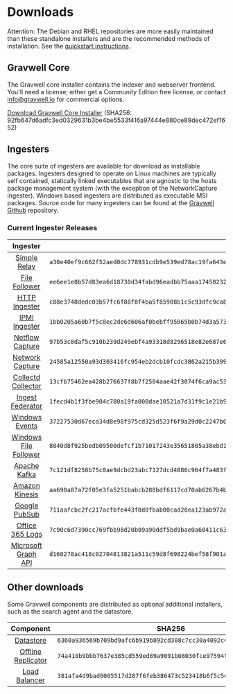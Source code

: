 # Downloads

Attention: The Debian and RHEL repositories are more easily maintained than these standalone installers and are the recommended methods of installation. See the [quickstart instructions](#!quickstart/quickstart.md).

## Gravwell Core

The Gravwell core installer contains the indexer and webserver frontend. You'll need a license; either get a Community Edition free license, or contact info@gravwell.io for commercial options.

[Download Gravwell Core Installer](https://update.gravwell.io/archive/4.1.9/installers/gravwell_4.1.9.sh) (SHA256: 92fb647d6adfc3ed0329631b3be4be5533f416a97444e880ce89dec472ef1652)

## Ingesters

The core suite of ingesters are available for download as installable packages.  Ingesters designed to operate on Linux machines are typically self contained, statically linked executables that are agnostic to the hosts package management system (with the exception of the NetworkCapture ingester).  Windows based ingesters are distributed as executable MSI packages.  Source code for many ingesters can be found at the [Gravwell Github](https://github.com/gravwell/gravwell/tree/master/ingesters) repository.

### Current Ingester Releases
| Ingester | SHA256 | More Info |
|:--------:|-------:|----------:|
| [Simple Relay](https://update.gravwell.io/archive/4.1.9/installers/gravwell_simple_relay_installer_4.1.9.sh) | ``a30e40ef9c662f52aed0dc778931cdb9e539ed78ac19fa643e24063aa866d9dd`` | [Documentation](#!ingesters/ingesters.md#Simple_Relay)|
| [File Follower](https://update.gravwell.io/archive/4.1.9/installers/gravwell_file_follow_installer_4.1.9.sh) | ``ee6ee1e8b57d83ea6d18730d34fabd96eadbb75aaa174582322a2710f8c489aa`` | [Documentation](#!ingesters/ingesters.md#File_Follower) |
| [HTTP Ingester](https://update.gravwell.io/archive/4.1.9/installers/gravwell_http_ingester_installer_4.1.9.sh) | ``c88e3748dedc03b57fc6f88f8f4ba5f85908b1c5c93dfc9ca8a78cdc56a752f8`` | [Documentation](#!ingesters/ingesters.md#HTTP_POST) |
| [IPMI Ingester](https://update.gravwell.io/archive/4.1.9/installers/gravwell_ipmi_installer_4.1.9.sh) | ``1bb0205a60b7f5c8ec2de6d606af0bebff95065b0b74d3a57354c5b1d156dd06`` | [Documentation](#!ingesters/ingesters.md#IPMI_Ingester)|
| [Netflow Capture](http://update.gravwell.io/archive/4.1.9/installers/gravwell_netflow_capture_installer_4.1.9.sh) | ``97b53c8daf5c910b239d249ebf4a93318d8296518e82e687e637fe3fd98fbe3b`` | [Documentation](#!ingesters/ingesters.md#Netflow_Ingester) |
| [Network Capture](https://update.gravwell.io/archive/4.1.9/installers/gravwell_network_capture_installer_4.1.9.sh) | ``24585a12550a93d303416fc954eb2dcb10fcdc3862a215b3993603f3d36519d4`` | [Documentation](#!ingesters/ingesters.md#Network_Ingester) |
| [Collectd Collector](https://update.gravwell.io/archive/4.1.9/installers/gravwell_collectd_installer_4.1.9.sh) | ``13cfb75462ea428b276637f8b7f2504aae42f3074f6ca9ac534a616d4e31564b`` | [Documentation](#!ingesters/ingesters.md#collectd) |
| [Ingest Federator](https://update.gravwell.io/archive/4.1.9/installers/gravwell_federator_installer_4.1.9.sh) | ``1fecd4b1f3fbe904c780a19fa000dae10521a7d31f9c1e21b962582fd5b4abf3`` | [Documentation](#!ingesters/ingesters.md#Federator_Ingester) |
| [Windows Events](https://update.gravwell.io/archive/4.1.9/installers/gravwell_win_events_4.1.9.msi) | ``37227530d67eca34d8e98f975cd325d523f6f9a29d0c2247b059169855c609ee`` | [Documentation](#!ingesters/ingesters.md#Windows_Event_Service) |
| [Windows File Follower](https://update.gravwell.io/archive/4.1.9/installers/gravwell_file_follow_4.1.9.msi) | ``8040d8f925bedb09500defcf1b71017243e35651805a38ebd16dad1443a8ffc5`` | [Documentation](#!ingesters/ingesters.md#File_Follower) |
| [Apache Kafka](https://update.gravwell.io/archive/4.1.9/installers/gravwell_kafka_installer_4.1.9.sh) | ``7c121df8258b75c0ae9dcbd23abc7127dcd4086c964f7a483f78231ef785449f`` | [Documentation](#!ingesters/ingesters.md#Kafka)|
| [Amazon Kinesis](https://update.gravwell.io/archive/4.1.9/installers/gravwell_kinesis_ingest_installer_4.1.9.sh) | ``aa690a87a72f05e3fa5251babcb288bdf6117cd70ab6267b4ba04fd0a6ca5e14`` | [Documentation](#!ingesters/ingesters.md#Kinesis_Ingester)|
| [Google PubSub](https://update.gravwell.io/archive/4.1.9/installers/gravwell_pubsub_ingest_installer_4.1.9.sh) | ``711aafcbc2fc217acfbfe443f0d0fbab00cad20ea123ab972adeb79e244799b3`` | [Documentation](#!ingesters/ingesters.md#GCP_PubSub)|
| [Office 365 Logs](https://update.gravwell.io/archive/4.1.9/installers/gravwell_o365_installer_4.1.9.sh) | ``7c90c6d7390cc769fbb98d20b09a90ddf5bd9bae0a60411c635a9c313e3ed75c`` | [Documentation](#!ingesters/ingesters.md#Office_365_Log_Ingester)|
| [Microsoft Graph API](https://update.gravwell.io/archive/4.1.9/installers/gravwell_msgraph_installer_4.1.9.sh) | ``d160278ac418c02704813821a511c59d8f698224bef58f901a42872349061f48`` | [Documentation](#!ingesters/ingesters.md#Microsoft_Graph_API_Ingester)|

## Other downloads

Some Gravwell components are distributed as optional additional installers, such as the search agent and the datastore.

| Component | SHA256 | More Info |
|:---------:|:------:|----------:|
| [Datastore](https://update.gravwell.io/archive/4.1.9/installers/gravwell_datastore_installer_4.1.9.sh) | ``6360a936569b709bd9afc6b919b892cd308c7cc30a4092c44aacddc3410b5fab`` | [Documentation](#!distributed/frontend.md) |
| [Offline Replicator](https://update.gravwell.io/archive/4.1.9/installers/gravwell_offline_replication_installer_4.1.9.sh) | ``74a410b9bbb7637e385cd559ed89a9091b08030fce97594fb898728e02011f66`` | [Documentation](#!configuration/replication.md) |
| [Load Balancer](https://update.gravwell.io/archive/4.1.9/installers/gravwell_loadbalancer_installer_4.1.9.sh) | ``381afa4d9bad0005517d287f6feb386473c523418b6f5c54c6232cb1ae9008e1`` | |
